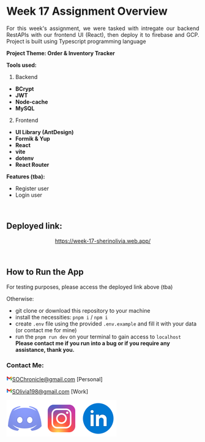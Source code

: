 # Week 17 Assignment Overview

<p align="justify">For this week's assignment, we were tasked with intregate our backend RestAPIs with our frontend UI (React), then deploy it to firebase and GCP. Project is built using Typescript programming language </p>

**Project Theme: Order & Inventory Tracker**
<br>

**Tools used:**
1. Backend
- **BCrypt**
- **JWT**
- **Node-cache**
- **MySQL**

2. Frontend
- **UI Library (AntDesign)**
- **Formik & Yup**
- **React**
- **vite**
- **dotenv**
- **React Router**

**Features (tba):**
- Register user
- Login user
<br>

## Deployed link: 
<p align="center">
<a href="https://week-17-sherinolivia.web.app/">https://week-17-sherinolivia.web.app/</a>
</p> 
<br>

## How to Run the App

For testing purposes, please access the deployed link above (tba)

Otherwise:
- git clone or download this repository to your machine
- install the necessities: `pnpm i` / `npm i`
- create `.env` file using the provided `.env.example` and fill it with your data (or contact me for mine)
- run the `pnpm run dev` on your terminal to gain access to `localhost`
 **Please contact me if you run into a bug or if you require any assistance, thank you.** 

### Contact Me:

<img src="https://raw.githubusercontent.com/RevoU-FSSE-2/week-7-SherinOlivia/3dd7cdf0d5c9fc1828f0dfcac8ef2e9c057902be/assets/gmail-icon.svg" width="15px" background-color="none">[SOChronicle@gmail.com](mailto:SOChronicle@gmail.com) [Personal]

<img src="https://raw.githubusercontent.com/RevoU-FSSE-2/week-7-SherinOlivia/3dd7cdf0d5c9fc1828f0dfcac8ef2e9c057902be/assets/gmail-icon.svg" width="15px" background-color="none">[SOlivia198@gmail.com](mailto:SOlivia198@gmail.com) [Work]

[![Roo-Discord](https://raw.githubusercontent.com/RevoU-FSSE-2/week-5-SherinOlivia/bddf1eca3ee3ad82db2f228095d01912bf9c3de6/assets/MDimgs/icons8-discord.svg)](https://discord.com/users/shxdxr#7539)[![Roo-Instagram](https://raw.githubusercontent.com/RevoU-FSSE-2/week-5-SherinOlivia/bddf1eca3ee3ad82db2f228095d01912bf9c3de6/assets/MDimgs/icons8-instagram.svg)](https://instagram.com/shxdxr?igshid=MzRlODBiNWFlZA==)[![Roo-LinkedIn](https://raw.githubusercontent.com/RevoU-FSSE-2/week-5-SherinOlivia/bddf1eca3ee3ad82db2f228095d01912bf9c3de6/assets/MDimgs/icons8-linkedin-circled.svg)](https://www.linkedin.com/in/sherin-olivia-07311127a/)